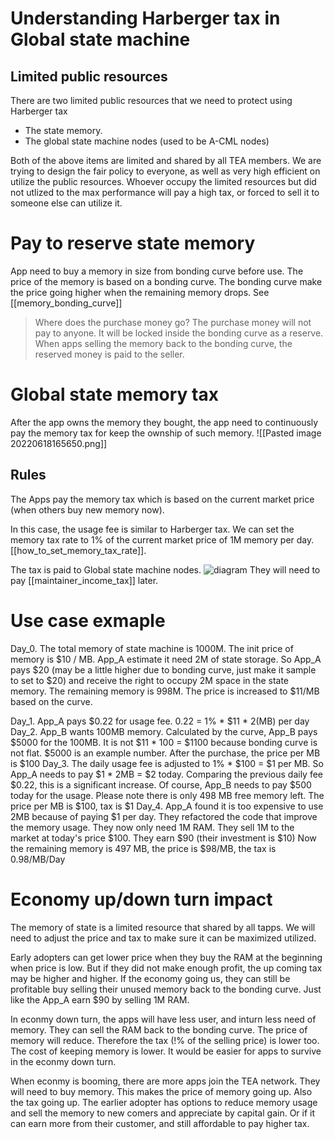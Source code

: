 # Understanding Harberger tax in Global state machine
## Limited public resources
There are two limited public resources that we need to protect using Harberger tax
- The state memory.
- The global state machine nodes (used to be  A-CML nodes)

Both of the above items are limited and shared by all TEA members. We are trying to design the fair policy to everyone, as well as very high efficient on utilize the public resources. Whoever occupy the limited resources but did not utlized to the max performance will pay a high tax, or forced to sell it to someone else can utilize it. 
# Pay to reserve state memory
App need to buy a memory in size from bonding curve before use. 
The price of the memory is based on a bonding curve. 
The bonding curve make the price going higher when the remaining memory drops. See [[memory_bonding_curve]] 

> Where does the purchase money go?
The purchase money will not pay to anyone. It will be locked inside the bonding curve as a  reserve. When apps selling the memory back to the bonding curve, the reserved money is paid to the seller.

# Global state memory tax
After the app owns the memory they bought, the app need to continuously pay the memory tax for keep the ownship of such memory. 
![[Pasted image 20220618165650.png]]
## Rules
The Apps pay the memory tax which is based on the current market price (when others buy new memory now).

In this case, the usage fee is similar to Harberger tax. We can set the memory tax rate to 1% of the current market price of 1M memory per day. [[how_to_set_memory_tax_rate]]. 

The tax is paid to Global state machine nodes. ![diagram](https://user-images.githubusercontent.com/1761809/175086867-4f2a6caa-1b68-4e44-9f2b-a504e6f4906c.png) They will need to pay [[maintainer_income_tax]] later.
# Use case exmaple

Day_0. The total memory of state machine is 1000M. The init price of memory is $10 / MB. App_A estimate it need 2M of state storage. So App_A pays $20 (may be a little higher due to bonding curve, just make it sample to set to $20) and receive the right to occupy 2M space in the state memory. The remaining memory is 998M. The price is increased to $11/MB based on the curve.

Day_1. App_A pays $0.22 for usage fee. 0.22 = 1% * $11 * 2(MB) per day
Day_2. App_B wants 100MB memory. Calculated by the curve, App_B pays $5000 for the 100MB. It is not $11 * 100 = $1100 because bonding curve is not flat. $5000 is an example number.  After the purchase, the price per MB is $100
Day_3. The daily usage fee is adjusted to 1% * $100 = $1 per MB. So App_A needs to pay $1 * 2MB = $2 today. Comparing the previous daily fee $0.22, this is a significant increase.
Of course, App_B needs to pay $500 today for the usage.
Please note there is only 498 MB free memory left. The price per MB is $100, tax is $1
Day_4. App_A found it is too expensive to use 2MB because of paying $1 per day. They refactored the code that improve the memory usage. They now only need 1M RAM.
They sell 1M to the market at today's price $100. They earn $90 (their investment is $10)
Now the remaining memory is 497 MB, the price is $98/MB, the tax is 0.98/MB/Day

# Economy up/down turn impact
The memory of state is a limited resource that shared by all tapps. We will need to adjust the price and tax to make sure it can be maximized utilized.

Early adopters can get lower price when they buy the RAM at the beginning when price is low. But if they did not make enough profit, the up coming tax may be higher and higher. If the economy going us, they can still be profitable buy selling their unused memory back to the bonding curve. Just like the App_A earn $90 by selling 1M RAM.

In econmy down turn, the apps will have less user, and inturn less need of memory. They can sell the RAM back to the bonding curve. The price of memory will reduce. Therefore the tax (!% of the selling price) is lower too. The cost of keeping memory is lower. It would be easier for apps to survive in the econmy down turn.

When econmy is booming, there are more apps join the TEA network. They will need to buy memory. This makes the price of memory going up. Also the tax going up. The earlier adopter has options to reduce memory usage and sell the memory to new comers and appreciate by capital gain. Or if it can earn more from their customer, and still affordable to pay higher tax.

